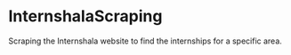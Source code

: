 # InternshalaScraping
Scraping the Internshala website to find the internships for a specific area.

